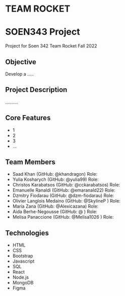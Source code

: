 # TEAM ROCKET
# SOEN343 Project

Project for Soen 342 Team Rocket Fall 2022

## Objective

Develop a ..... 

## Project Description

..........

## Core Features

* 1
* 2
* 3
* ...

## Team Members

* Saad Khan (GitHub: @khandragon) Role: 
* Yulia Kosharych (GitHub: @yulia99) Role: 
* Christos Karabatsos (GitHub: @cckarabatsos) Role:
* Emanuelle Ranaldi (GitHub: @emaranald22) Role:
* Dzmitry Fiodarau (GitHub: @dzm-fiodarau) Role:
* Olivier Langlois Medaino (GitHub: @SkylineP ) Role:
* Maria Zana (GitHub: @Alexicazana) Role: 
* Aida Berhe-Negousse (GitHub: @ ) Role:
* Melisa Panaccione (GitHub: @Melisa1026 ) Role:

## Technologies

* HTML
* CSS
* Bootstrap
* Javascript
* SQL
* React
* Node.js
* MongoDB
* Figma
